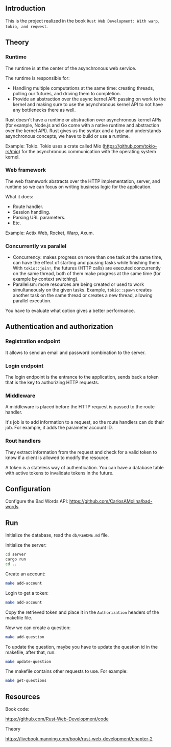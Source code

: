 ## Introduction

This is the project realized in the book `Rust Web Development: With warp, tokio, and reqwest`.

## Theory

### Runtime

The runtime is at the center of the asynchronous web service.

The runtime is responsible for:

- Handling multiple computations at the same time: creating threads, polling our futures, and driving them to completion.
- Provide an abstraction over the async kernel API: passing on work to the kernel and making sure to use the asynchronous kernel API to not have any bottlenecks there as well.

Rust doesn't have a runtime or abstraction over asynchronous kernel APIs (for example, Node.js and Go come with a native runtime and abstraction over the kernel API). Rust gives us the syntax and a type and understands asynchronous concepts, we have to build or use a runtime.

Example: Tokio. Tokio uses a crate called Mio (https://github.com/tokio-rs/mio) for the asynchronous communication with the operating system kernel.

### Web framework

The web framework abstracts over the HTTP implementation, server, and runtime so we can focus on writing business logic for the application.

What it does:

- Route handler.
- Session handling.
- Parsing URL parameters.
- Etc.

Example: Actix Web, Rocket, Warp, Axum.

### Concurrently vs parallel

- Concurrency: makes progress on more than one task at the same time, can have the effect of starting and pausing tasks while finishing them. With `tokio::join!`, the futures (HTTP calls) are executed concurrently on the same thread, both of them make progress at the same time (for example by context switching).
- Parallelism: more resources are being created or used to work simultaneously on the given tasks. Example, `tokio::spawn` creates another task on the same thread or creates a new thread, allowing parallel execution.

You have to evaluate what option gives a better performance.

## Authentication and authorization

### Registration endpoint

It allows to send an email and password combination to the server.

### Login endpoint

The login endpoint is the entrance to the application, sends back a token that is the key to authorizing HTTP requests.

### Middleware

A middleware is placed before the HTTP request is passed to the route handler.

It's job is to add information to a request, so the route handlers can do their job. For example, it adds the parameter account ID.

### Rout handlers

They extract information from the request and check for a valid token to know if a client is allowed to modify the resource.

A token is a stateless way of authentication. You can have a database table with active tokens to invalidate tokens in the future.

## Configuration

Configure the Bad Words API: <https://github.com/CarlosAMolina/bad-words>.

## Run

Initialize the database, read the `db/README.md` file.

Initialize the server:

```bash
cd server
cargo run
cd ..
```

Create an account:

```bash
make add-account
```

Login to get a token:

```bash
make add-account
```

Copy the retrieved token and place it in the `Authorization` headers of the makefile file.

Now we can create a question:

```bash
make add-question
```

To update the question, maybe you have to update the question id in the makefile, after that, run:

```bash
make update-question
```

The makefile contains other requests to use. For example:

```bash
make get-questions
```

## Resources

Book code:

<https://github.com/Rust-Web-Development/code>

Theory

<https://livebook.manning.com/book/rust-web-development/chapter-2>
